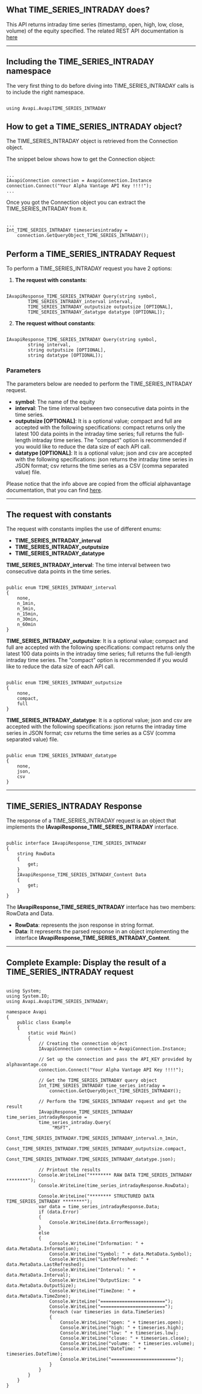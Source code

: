 ## What TIME_SERIES_INTRADAY does?
This API returns intraday time series (timestamp, open, high, low, close, volume) of the equity specified.
The related REST API documentation is [here](https://www.alphavantage.co/documentation/#intraday)  

***
## Including the TIME_SERIES_INTRADAY namespace
The very first thing to do before diving into TIME_SERIES_INTRADAY calls is to include the right namespace.  

```

using Avapi.AvapiTIME_SERIES_INTRADAY

```

## How to get a TIME_SERIES_INTRADAY object?
The TIME_SERIES_INTRADAY object is retrieved from the Connection object.  

The snippet below shows how to get the Connection object:
```

...
IAvapiConnection connection = AvapiConnection.Instance
connection.Connect("Your Alpha Vantage API Key !!!!");
...

```
Once you got the Connection object you can extract the TIME_SERIES_INTRADAY from it.
```

...
Int_TIME_SERIES_INTRADAY timeseriesintraday = 
	connection.GetQueryObject_TIME_SERIES_INTRADAY();

```

## Perform a TIME_SERIES_INTRADAY Request
To perform a TIME_SERIES_INTRADAY request you have 2 options:
1. **The request with constants**:

```

IAvapiResponse_TIME_SERIES_INTRADAY Query(string symbol,
		TIME_SERIES_INTRADAY_interval interval,
		TIME_SERIES_INTRADAY_outputsize outputsize [OPTIONAL],
		TIME_SERIES_INTRADAY_datatype datatype [OPTIONAL]);

```  

2. **The request without constants**:

```

IAvapiResponse_TIME_SERIES_INTRADAY Query(string symbol,
		string interval,
		string outputsize [OPTIONAL],
		string datatype [OPTIONAL]);

```  

### Parameters
The parameters below are needed to perform the TIME_SERIES_INTRADAY request.  
* **symbol**: The name of the equity
* **interval**: The time interval between two consecutive data points in the time series.
* **outputsize [OPTIONAL]**: It is a optional value; compact and full are accepted with the following specifications: compact returns only the latest 100 data points in the intraday time series; full returns the full-length intraday time series. The "compact" option is recommended if you would like to reduce the data size of each API call.
* **datatype [OPTIONAL]**: It is a optional value; json and csv are accepted with the following specifications: json returns the intraday time series in JSON format; csv returns the time series as a CSV (comma separated value) file.

Please notice that the info above are copied from the official alphavantage documentation, that you can find [here](https://www.alphavantage.co/documentation/).  

***
## The request with constants
The request with constants implies the use of different enums:
* **TIME_SERIES_INTRADAY_interval**
* **TIME_SERIES_INTRADAY_outputsize**
* **TIME_SERIES_INTRADAY_datatype**

**TIME_SERIES_INTRADAY_interval**: The time interval between two consecutive data points in the time series.
```  

public enum TIME_SERIES_INTRADAY_interval
{
	none,
	n_1min,
	n_5min,
	n_15min,
	n_30min,
	n_60min
}

```  
**TIME_SERIES_INTRADAY_outputsize**: It is a optional value; compact and full are accepted with the following specifications: compact returns only the latest 100 data points in the intraday time series; full returns the full-length intraday time series. The "compact" option is recommended if you would like to reduce the data size of each API call.
```  

public enum TIME_SERIES_INTRADAY_outputsize
{
	none,
	compact,
	full
}

```  
**TIME_SERIES_INTRADAY_datatype**: It is a optional value; json and csv are accepted with the following specifications: json returns the intraday time series in JSON format; csv returns the time series as a CSV (comma separated value) file.
```  

public enum TIME_SERIES_INTRADAY_datatype
{
	none,
	json,
	csv
}

```  
  

***
## TIME_SERIES_INTRADAY Response
The response of a TIME_SERIES_INTRADAY request is an object that implements the **IAvapiResponse_TIME_SERIES_INTRADAY** interface.
```

public interface IAvapiResponse_TIME_SERIES_INTRADAY
{
    string RowData
    {
        get;
    }
    IAvapiResponse_TIME_SERIES_INTRADAY_Content Data
    {
        get;
    }
}

```
The **IAvapiResponse_TIME_SERIES_INTRADAY** interface has two members: RowData and Data.
* **RowData**: represents the json response in string format.
* **Data**: It represents the parsed response in an object implementing the interface **IAvapiResponse_TIME_SERIES_INTRADAY_Content**.
  

***
## Complete Example: Display the result of a TIME_SERIES_INTRADAY request
```

using System;
using System.IO;
using Avapi.AvapiTIME_SERIES_INTRADAY;

namespace Avapi
{
    public class Example
    {
        static void Main()
        {
            // Creating the connection object
            IAvapiConnection connection = AvapiConnection.Instance;

            // Set up the connection and pass the API_KEY provided by alphavantage.co
            connection.Connect("Your Alpha Vantage API Key !!!!");

            // Get the TIME_SERIES_INTRADAY query object
            Int_TIME_SERIES_INTRADAY time_series_intraday =
                connection.GetQueryObject_TIME_SERIES_INTRADAY();

            // Perform the TIME_SERIES_INTRADAY request and get the result
            IAvapiResponse_TIME_SERIES_INTRADAY time_series_intradayResponse = 
            time_series_intraday.Query(
                 "MSFT",
                 Const_TIME_SERIES_INTRADAY.TIME_SERIES_INTRADAY_interval.n_1min,
                 Const_TIME_SERIES_INTRADAY.TIME_SERIES_INTRADAY_outputsize.compact,
                 Const_TIME_SERIES_INTRADAY.TIME_SERIES_INTRADAY_datatype.json);

            // Printout the results
            Console.WriteLine("******** RAW DATA TIME_SERIES_INTRADAY ********");
            Console.WriteLine(time_series_intradayResponse.RowData);

            Console.WriteLine("******** STRUCTURED DATA TIME_SERIES_INTRADAY ********");
            var data = time_series_intradayResponse.Data;
            if (data.Error)
            {
                Console.WriteLine(data.ErrorMessage);
            }
            else
            {
                Console.WriteLine("Information: " + data.MetaData.Information);
                Console.WriteLine("Symbol: " + data.MetaData.Symbol);
                Console.WriteLine("LastRefreshed: " + data.MetaData.LastRefreshed);
                Console.WriteLine("Interval: " + data.MetaData.Interval);
                Console.WriteLine("OutputSize: " + data.MetaData.OutputSize);
                Console.WriteLine("TimeZone: " + data.MetaData.TimeZone);
                Console.WriteLine("========================");
                Console.WriteLine("========================");
                foreach (var timeseries in data.TimeSeries)
                {
                    Console.WriteLine("open: " + timeseries.open);
                    Console.WriteLine("high: " + timeseries.high);
                    Console.WriteLine("low: " + timeseries.low);
                    Console.WriteLine("close: " + timeseries.close);
                    Console.WriteLine("volume: " + timeseries.volume);
                    Console.WriteLine("DateTime: " + timeseries.DateTime);
                    Console.WriteLine("========================");
                }
            }
        }
    }
}

```
